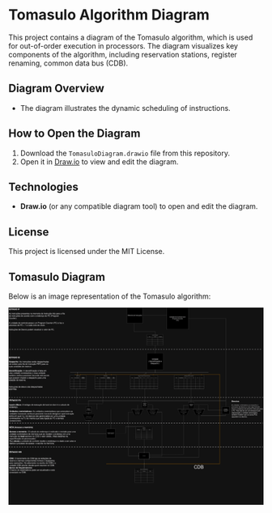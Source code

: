 # Tomasulo Algorithm Diagram

This project contains a diagram of the Tomasulo algorithm, which is used for out-of-order execution in processors. The diagram visualizes key components of the algorithm, including reservation stations, register renaming, common data bus (CDB).

## Diagram Overview

- The diagram illustrates the dynamic scheduling of instructions.

## How to Open the Diagram

1. Download the `TomasuloDiagram.drawio` file from this repository.
2. Open it in [Draw.io](https://app.diagrams.net/) to view and edit the diagram.

## Technologies

- **Draw.io** (or any compatible diagram tool) to open and edit the diagram.

## License

This project is licensed under the MIT License.

## Tomasulo Diagram

Below is an image representation of the Tomasulo algorithm:

![Tomasulo Diagram](project/TomasuloProject.jpg)
